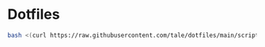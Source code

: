 # Dotfiles

```sh
bash <(curl https://raw.githubusercontent.com/tale/dotfiles/main/scripts/setup.sh)
```
